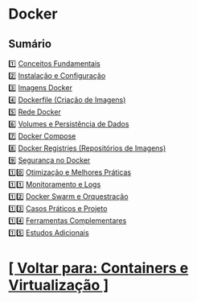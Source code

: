 # Docker

## Sumário

1️⃣ [Conceitos Fundamentais](./1-conceitos-fundamentais/conceitos-fundamentais.md)  
2️⃣ [Instalação e Configuração](./2-instalacao-configuracao/instalacao-configuracao.md)  
3️⃣ [Imagens Docker](./3-imagens-docker/imagens-docker.md)  
4️⃣ [Dockerfile (Criação de Imagens)](./4-dockerfile/dockerfile-criacao-imagens.md)  
5️⃣ [Rede Docker](./5-rede-docker/rede-docker.md)  
6️⃣ [Volumes e Persistência de Dados](./6-volumes-persistencia-dados/volumes-persistencia-dados.md)  
7️⃣ [Docker Compose](./7-docker-compose/docker-compose.md)  
8️⃣ [Docker Registries (Repositórios de Imagens)](./8-docker-registries/docker-registries.md)  
9️⃣ [Segurança no Docker](./9-seguranca-docker/seguranca-docker.md)  
1️⃣0️⃣ [Otimização e Melhores Práticas](./10-otimizacao-melhores-praticas/otimizacao-melhores-praticas.md)   
1️⃣1️⃣ [Monitoramento e Logs](./11-monitoramento-logs/monitoramento-logs.md)  
1️⃣2️⃣ [Docker Swarm e Orquestração](./12-docker-swarm-orquestracao/docker-swarm-orquestracao.md)  
1️⃣3️⃣ [Casos Práticos e Projeto](./13-casos-praticos-projetos/casos-praticos-projetos.md)  
1️⃣4️⃣ [Ferramentas Complementares](./14-ferramentas-complementares/ferramentas-complementares.md)  
1️⃣5️⃣ [Estudos Adicionais](./15-estudos-adicionais/estudos-adicionais.md)  

# [[ Voltar para: Containers e Virtualização ]](../containers-virtualizacao.md)